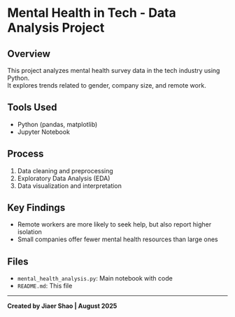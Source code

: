 # Mental Health in Tech - Data Analysis Project

## Overview
This project analyzes mental health survey data in the tech industry using Python.  
It explores trends related to gender, company size, and remote work.

## Tools Used
- Python (pandas, matplotlib)
- Jupyter Notebook

## Process
1. Data cleaning and preprocessing
2. Exploratory Data Analysis (EDA)
3. Data visualization and interpretation

## Key Findings
- Remote workers are more likely to seek help, but also report higher isolation
- Small companies offer fewer mental health resources than large ones

## Files
- `mental_health_analysis.py`: Main notebook with code
- `README.md`: This file

---

**Created by Jiaer Shao | August 2025**
